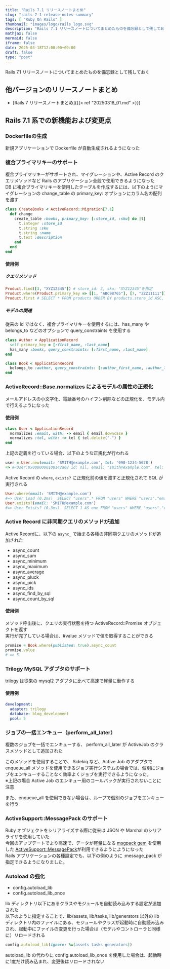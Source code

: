 ```yaml
---
title: "Rails 7.1 リリースノートまとめ"
slug: "rails-7-1-release-notes-summary"
tags: [ "Ruby On Rails" ]
thumbnail: "images/logo/rails_logo.svg"
description: "Rails 7.1 リリースノートについてまとめたものを備忘録として残しておく"
mathjax: false
mermaid: false
iframe: false
date: 2025-03-18T12:00:00+09:00
draft: false
type: "post"
---
```


Rails 7.1 リリースノートについてまとめたものを備忘録として残しておく

## 他バージョンのリリースノートまとめ

* [Rails 7 リリースノートまとめ]({{< ref "20250318_01.md" >}})

## Rails 7.1 系での新機能および変更点

### Dockerfileの生成

新規アプリケーションで Dockerfile が自動生成されるようになった

### 複合プライマリキーのサポート

複合プライマリキーがサポートされ、マイグレーションや、Active Record のクエリメソッドなど Rails のアプリケーション全般で使用できるようになった  
DB に複合プライマリキーを使用したテーブルを作成するには、以下のようにマイグレーションの change_table の primary_key: オプションにカラム名の配列を渡す

```rb
class CreateBooks < ActiveRecord::Migration[7.1]
  def change
    create_table :books, primary_key: [:store_id, :sku] do |t|
      t.integer :store_id
      t.string :sku
      t.string :name
      t.text :description
    end
  end
end
```

#### 使用例

##### クエリメソッド

```rb
Product.find([3, "XYZ12345"]) # store_id: 3, sku: "XYZ12345"を指定
Product.where(Product.primary_key => [[1, "ABC98765"], [7, "ZZZ11111"]]) # store_id: 3, sku: "XYZ12345"とstore_id: 7, sku: "ZZZ11111"
Product.first # SELECT * FROM products ORDER BY products.store_id ASC, products.sku ASC LIMIT 1
```

##### モデルの関連

従来の id ではなく、複合プライマリキーを使用するには、has_many や belongs_to などのオプションで query_constraints を使用する

```rb
class Author < ApplicationRecord
  self.primary_key = [:first_name, :last_name]
  has_many :books, query_constraints: [:first_name, :last_name]
end

class Book < ApplicationRecord
  belongs_to :author, query_constraints: [:author_first_name, :author_last_name]
end
```

### ActiveRecord::Base.normalizes によるモデルの属性の正規化

メールアドレスの小文字化、電話番号のハイフン削除などの正規化を、モデル内で行えるようになった  

#### 使用例

```rb
class User < ApplicationRecord
  normalizes :email, with: -> email { email.downcase }
  normalizes :tel, with: -> tel { tel.delete("-") }
end
```

上記の定義を行っている場合、以下のような正規化が行われる

```rb
user = User.new(email: 'SMITH@example.com', tel: '090-1234-5678')
=> #<User:0x0000000108142a68 id: nil, email: "smith@example.com", tel: "09012345678", created_at: nil, updated_at: nil>
```

Active Record の `where`, `exists?` に正規化前の値を渡すと正規化されて SQL が実行される

```rb
User.where(email: 'SMITH@example.com')
#=> User Load (0.2ms)  SELECT "users".* FROM "users" WHERE "users"."email" = ? /* loading for pp */ LIMIT ?  [["email", "smith@example.com"], ["LIMIT", 11]]
User.exists?(email: 'SMITH@example.com')
#=> User Exists? (0.3ms)  SELECT 1 AS one FROM "users" WHERE "users"."email" = ? LIMIT ?  [["email", "smith@example.com"], ["LIMIT", 1]]
```

### Active Record に非同期クエリのメソッドが追加

Active Recordに、以下の `async_` で始まる各種の非同期クエリのメソッドが追加された

* async_count
* async_sum
* async_minimum
* async_maximum
* async_average
* async_pluck
* async_pick
* async_ids
* async_find_by_sql
* async_count_by_sql

#### 使用例

メソッド呼出後に、クエリの実行状態を持つ ActiveRecord::Promise オブジェクトを返す  
実行が完了している場合は、#value メソッドで値を取得することができる

```rb
promise = Book.where(published: true).async_count
promise.value
# => 5
```

### Trilogy MySQL アダプタのサポート

trilogy は従来の mysql2 アダプタに比べて高速で軽量に動作する

#### 使用例

```yml:config/database.yml
development:
  adapter: trilogy
  database: blog_development
  pool: 5
```

### ジョブの一括エンキュー（perform_all_later）

複数のジョブを一括でエンキューする、 perform_all_later が ActiveJob のクラスメソッドとして追加された

このメソッドを使用することで、 Sidekiq など、Active Job のアダプタで enqueue_all メソッドを使用できるジョブ実行システムの場合では、個別にジョブをエンキューすることなく効率よくジョブを実行できるようになった。  
※上記の場合 Active Job のエンキュー用のコールバックが実行されないことに注意

また、enqueue_all を使用できない場合は、ループで個別のジョブをエンキューを行う

### ActiveSupport::MessagePack のサポート

Ruby オブジェクトをシリアライズする際に従来は JSON や Marshal のシリアライザを使用していた  
今回のアップデートでより高速で、データが軽量になる [msgpack gem](https://rubygems.org/gems/msgpack) を使用した [ActiveSupport::MessagePack](https://api.rubyonrails.org/v7.1/classes/ActiveSupport/MessagePack.html)が利用できるようにようになった  
Rails アプリケーションの各種設定でも、以下の例のように :message_pack が指定できるようになりました。

### Autoload の強化

* config.autoload_lib
* config.autoload_lib_once

lib ディレクトリ以下にあるクラスやモジュールを自動読み込みする設定が追加された  
以下のように指定することで、lib/assets, lib/tasks, lib/generators 以外の lib ディレクトリ内のファイルにある、モジュールやクラスが起動時に自動読み込みされ、起動中にファイルの変更を行った場合は（モデルやコントローラと同様に）リロードされる

```rb
config.autoload_lib(ignore: %w[assets tasks generators])
```

autoload_lib の代わりに config.autoload_lib_once を使用した場合は、起動時に1度だけ読み込まれ、変更後はリロードされない
